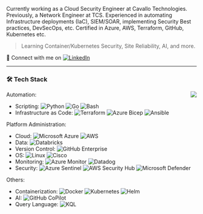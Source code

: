 Currently working as a Cloud Security Engineer at Cavallo Technologies. Previously, a Network Engineer at TCS. Experienced in automating Infrastructure deployments (IaC), SIEM/SOAR, implementing Security Best practices, DevSecOps, etc. Certified in Azure, AWS, Terraform, GitHub, Kubernetes etc.
> Learning Container/Kubernetes Security, Site Reliability, AI, and more.

:speech_balloon: Connect with me on [![LinkedIn](https://img.shields.io/badge/LinkedIn-0A66C2?style=flat&logo=linkedin&logoColor=white)](https://www.linkedin.com/in/prasanna7401/)

---

### 🛠 Tech Stack

<img align=right src="https://github-readme-stats.vercel.app/api/top-langs/?username=prasanna7401&layout=compact&hide=javascript,less,html,css&theme=radical">

Automation:
- Scripting: 
  ![Python](https://img.shields.io/badge/-Python-05122A?style=flat&logo=python)
  ![Go](https://img.shields.io/badge/Go-%2300ADD8.svg?style=flat&logo=go&logoColor=white) 
  ![Bash](https://img.shields.io/badge/Bash-%23121011.svg?style=flat&logo=gnu-bash&logoColor=white)
- Infrastructure as Code:
  ![Terraform](https://img.shields.io/badge/Terraform-%235835CC.svg?style=flat&logo=terraform&logoColor=white)
  ![Azure Bicep](https://img.shields.io/badge/Azure%20Bicep-%230072C6.svg?style=flat&logo=microsoftazure&logoColor=white)
  ![Ansible](https://img.shields.io/badge/Ansible-%231A1918.svg?style=flat&logo=ansible&logoColor=white)
<!--![Kustomize]()-->

Platform Administration: 
- Cloud:
  ![Microsoft Azure](https://img.shields.io/badge/Azure-%230072C6.svg?style=flat&logo=microsoftazure&logoColor=white)
  ![AWS](https://img.shields.io/badge/AWS-%23FF9900.svg?style=flat&logo=amazon-aws&logoColor=black)
- Data:
  ![Databricks](https://img.shields.io/badge/Databricks-FF3621?style=flat&logo=Databricks&logoColor=white)
- Version Control:
  ![GitHub Enterprise](https://img.shields.io/badge/-GitHub%20Enterprise-05122A?style=flat&logo=github)
- OS:
  ![Linux](https://img.shields.io/badge/Linux-FCC624?style=flat&logo=linux&logoColor=black)
  ![Cisco](https://img.shields.io/badge/Cisco-%23049fd9.svg?style=flat&logo=cisco&logoColor=black)
- Monitoring:
  ![Azure Monitor](https://img.shields.io/badge/Azure%20Monitor-0089D6?style=flat&logo=microsoft-azure&logoColor=white)
  ![Datadog](https://img.shields.io/badge/Datadog-632CA6?style=flat&logo=datadog&logoColor=white)
- Security:
  ![Azure Sentinel](https://img.shields.io/badge/Azure%20Sentinel-0089D6?style=flat&logo=microsoft-azure&logoColor=white)
  ![AWS Security Hub](https://img.shields.io/badge/AWS%20Security%20Hub-%23FF9900.svg?style=flat&logo=amazon-aws&logoColor=white)
  ![Microsoft Defender](https://img.shields.io/badge/Microsoft%20Defender-0089D6?style=flat&logo=microsoft-azure&logoColor=white)
  

Others: 
- Containerization:
  ![Docker](https://img.shields.io/badge/-Docker-black?style=flat&logo=docker)
  ![Kubernetes](https://img.shields.io/badge/Kubernetes-%23326ce5.svg?style=flat&logo=kubernetes&logoColor=white)
  ![Helm](https://img.shields.io/badge/Helm-0F1689?style=flat&logo=Helm&labelColor=0F1689)
- AI:
  ![GitHub CoPilot](https://img.shields.io/badge/Github%20Copilot-000000?style=flat&logo=githubcopilot&logoColor=white)
- Query Language:
  ![KQL](https://img.shields.io/badge/KQL-%2300f.svg?style=flat&logo=KQL&logoColor=white)



<!-- FUTURE USE

![Jenkins](https://img.shields.io/badge/Jenkins-%232C5263.svg?style=flat&logo=jenkins&logoColor=black)
![Prometheus](https://img.shields.io/badge/Prometheus-E6522C?style=flat&logo=Prometheus&logoColor=white)
![Splunk](https://img.shields.io/badge/splunk-%23000000.svg?style=flat&logo=splunk&logoColor=white)
![Grafana](https://img.shields.io/badge/grafana-%23F46800.svg?style=flat&logo=grafana&logoColor=white)
![SonarQube](https://img.shields.io/badge/SonarQube-black?style=flat&logo=sonarqube&logoColor=4E9BCD)
![Vagrant](https://img.shields.io/badge/vagrant-%231563FF.svg?style=flat&logo=vagrant&logoColor=white)
![GitLab](https://img.shields.io/badge/gitlab-%23181717.svg?style=flat&logo=gitlab&logoColor=white)

### ⚙️ &nbsp;GitHub Analytics

<p align="center">
<a>

<img height="180em" src="https://github-readme-stats-eight-theta.vercel.app/api?username=prasanna7401&show_icons=true&theme=radical&include_all_commits=true&count_private=true">

</a>
</p>  -->

